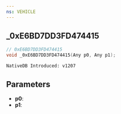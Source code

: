 ```yaml
---
ns: VEHICLE
---
```

## _0xE6BD7DD3FD474415

```c
// 0xE6BD7DD3FD474415
void _0xE6BD7DD3FD474415(Any p0, Any p1);
```

```
NativeDB Introduced: v1207
```

## Parameters
* **p0**:
* **p1**:
